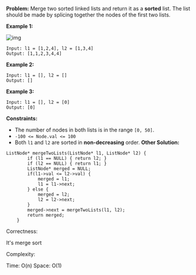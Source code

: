 **Problem:**
Merge two sorted linked lists and return it as a **sorted** list. The list should be made by splicing together the nodes of the first two lists.

 

**Example 1:**

![img](https://assets.leetcode.com/uploads/2020/10/03/merge_ex1.jpg)

```
Input: l1 = [1,2,4], l2 = [1,3,4]
Output: [1,1,2,3,4,4]
```

**Example 2:**

```
Input: l1 = [], l2 = []
Output: []
```

**Example 3:**

```
Input: l1 = [], l2 = [0]
Output: [0]
```

 

**Constraints:**

- The number of nodes in both lists is in the range `[0, 50]`.
- `-100 <= Node.val <= 100`
- Both `l1` and `l2` are sorted in **non-decreasing** order.
**Other Solution:**
```
ListNode* mergeTwoLists(ListNode* l1, ListNode* l2) {
        if (l1 == NULL) { return l2; }
        if (l2 == NULL) { return l1; }
        ListNode* merged = NULL;
        if(l1->val <= l2->val) {
            merged = l1;
            l1 = l1->next;
        } else {
            merged = l2;
            l2 = l2->next;
        }
        merged->next = mergeTwoLists(l1, l2);
        return merged;
    }
```
Correctness:

It's merge sort

Complexity:

Time: O(n)
Space: O(1)